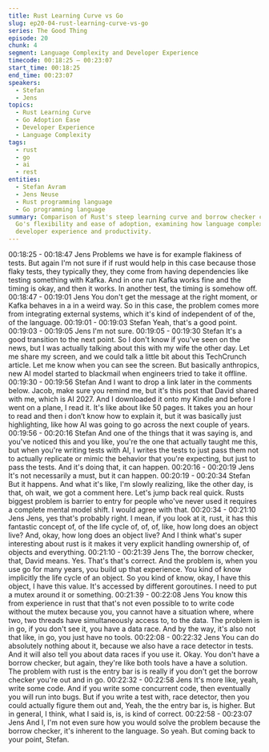 ```yaml
---
title: Rust Learning Curve vs Go
slug: ep20-04-rust-learning-curve-vs-go
series: The Good Thing
episode: 20
chunk: 4
segment: Language Complexity and Developer Experience
timecode: 00:18:25 – 00:23:07
start_time: 00:18:25
end_time: 00:23:07
speakers:
  - Stefan
  - Jens
topics:
  - Rust Learning Curve
  - Go Adoption Ease
  - Developer Experience
  - Language Complexity
tags:
  - rust
  - go
  - ai
  - rest
entities:
  - Stefan Avram
  - Jens Neuse
  - Rust programming language
  - Go programming language
summary: Comparison of Rust's steep learning curve and borrow checker complexity against
  Go's flexibility and ease of adoption, examining how language complexity affects
  developer experience and productivity.
---
```

00:18:25 - 00:18:47
Jens
Problems we have is for example flakiness of tests. But again I'm not sure if if rust would help in
this case because those flaky tests, they typically they, they come from having dependencies
like testing something with Kafka. And in one run Kafka works fine and the timing is okay, and
then it works. In another test, the timing is somehow off.
00:18:47 - 00:19:01
Jens
You don't get the message at the right moment, or Kafka behaves in a in a weird way. So in this
case, the problem comes more from integrating external systems, which it's kind of independent
of of the, of the language.
00:19:01 - 00:19:03
Stefan
Yeah, that's a good point.
00:19:03 - 00:19:05
Jens
I'm not sure.
00:19:05 - 00:19:30
Stefan
It's a good transition to the next point. So I don't know if you've seen on the news, but I was
actually talking about this with my wife the other day. Let me share my screen, and we could talk
a little bit about this TechCrunch article. Let me know when you can see the screen. But
basically anthropics, new AI model started to blackmail when engineers tried to take it offline.
00:19:30 - 00:19:56
Stefan
And I want to drop a link later in the comments below. Jacob, make sure you remind me, but it's
this post that David shared with me, which is AI 2027. And I downloaded it onto my Kindle and
before I went on a plane, I read it. It's like about like 50 pages. It takes you an hour to read and
then i don’t know how to explain it, but it was basically just highlighting, like how AI was going to
go across the next couple of years.
00:19:56 - 00:20:16
Stefan
And one of the things that it was saying is, and you've noticed this and you like, you're the one
that actually taught me this, but when you're writing tests with AI, I writes the tests to just pass
them not to actually replicate or mimic the behavior that you're expecting, but just to pass the
tests. And it's doing that, it can happen.
00:20:16 - 00:20:19
Jens
It's not necessarily a must, but it can happen.
00:20:19 - 00:20:34
Stefan
But it happens. And what it's like, I'm slowly realizing, like the other day, is that, oh wait, we got
a comment here. Let's jump back real quick. Rusts biggest problem is barrier to entry for people
who've never used it requires a complete mental model shift. I would agree with that.
00:20:34 - 00:21:10
Jens
Jens, yes that's probably right. I mean, if you look at it, rust, it has this fantastic concept of, of
the life cycle of, of, of, like, how long does an object live? And, okay, how long does an object
live? And I think what's super interesting about rust is it makes it very explicit handling
ownership of, of objects and everything.
00:21:10 - 00:21:39
Jens
The, the borrow checker, that, David means. Yes. That's that's correct. And the problem is, when
you use go for many years, you build up that experience. You kind of know implicitly the life
cycle of an object. So you kind of know, okay, I have this object, I have this value. It's accessed
by different goroutines. I need to put a mutex around it or something.
00:21:39 - 00:22:08
Jens
You know this from experience in rust that that's not even possible to to write code without the
mutex because you, you cannot have a situation where, where two, two threads have
simultaneously access to, to the data. The problem is in go, if you don't see it, you have a data
race. And by the way, it's also not that like, in go, you just have no tools.
00:22:08 - 00:22:32
Jens
You can do absolutely nothing about it, because we also have a race detector in tests. And it will
also tell you about data races if you use it. Okay. You don't have a borrow checker, but again,
they're like both tools have a have a solution. The problem with rust is the entry bar is is really if
you don't get the borrow checker you're out and in go.
00:22:32 - 00:22:58
Jens
It's more like, yeah, write some code. And if you write some concurrent code, then eventually
you will run into bugs. But if you write a test with, race detector, then you could actually figure
them out and, Yeah, the the entry bar is, is higher. But in general, I think, what I said is, is, is
kind of correct.
00:22:58 - 00:23:07
Jens
And I, I'm not even sure how you would solve the problem because the borrow checker, it's
inherent to the language. So yeah. But coming back to your point, Stefan.